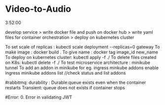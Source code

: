 # Video-to-Audio
3:52:00

develop service > write docker file and push on docker hub > write yaml files for container orchestration > deploy on kubernetes cluster 

To set scale of replicas : 
kubectl scale deployment --replicas=0 gateway
To make image : docker build .
To give name : docker tag image_id new_name
To deploy on kubernetes cluster:
kubectl apply -f ./
To delete files created on K8s:
kubectl delete -f ./ 
To test microservice architecture : minikube tunnel
To add an addon in minikube for eg. ingress
minkube addons enable ingress
minikube addons list //check status and list addons

#rabbitmq:
durability :
 Durable:queue exists even when the container restarts 
 Transient: queue does not exists if container stops 

#Error:
0. Error in validating JWT
